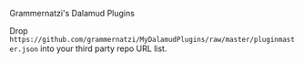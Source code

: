 Grammernatzi's Dalamud Plugins

Drop `https://github.com/grammernatzi/MyDalamudPlugins/raw/master/pluginmaster.json` into your third party repo URL list.
